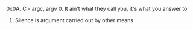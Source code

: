 0x0A. C - argc, argv
0. It ain't what they call you, it's what you answer to
1. Silence is argument carried out by other means
